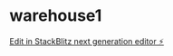 # warehouse1

[Edit in StackBlitz next generation editor ⚡️](https://stackblitz.com/~/github.com/AdamMonkey10/warehouse1)